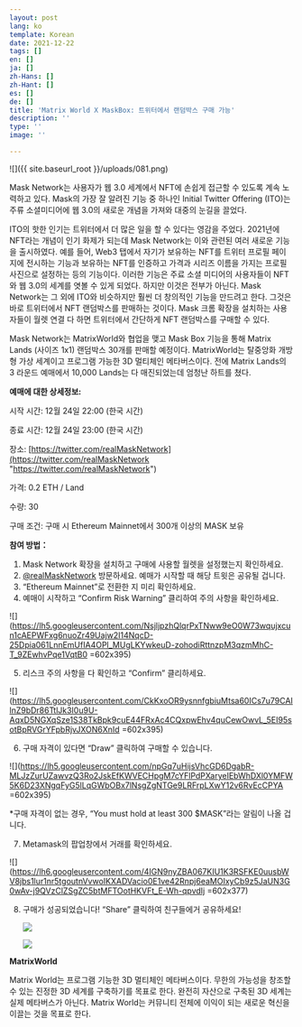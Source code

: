 ```yaml
---
layout: post
lang: ko
template: Korean
date: 2021-12-22
tags: []
en: []
ja: []
zh-Hans: []
zh-Hant: []
es: []
de: []
title: 'Matrix World X MaskBox: 트위터에서 랜덤박스 구매 가능'
description: ''
type: ''
image: ''

---
```

![]({{ site.baseurl_root }}/uploads/081.png)

Mask Network는 사용자가 웹 3.0 세계에서 NFT에 손쉽게 접근할 수 있도록 계속 노력하고 있다. Mask의 가장 잘 알려진 기능 중 하나인 Initial Twitter Offering (ITO)는 주류 소셜미디어에 웹 3.0의 새로운 개념을 가져와 대중의 눈길을 끌었다.

ITO의 핫한 인기는 트위터에서 더 많은 일을 할 수 있다는 영감을 주었다. 2021년에 NFT라는 개념이 인기 화제가 되는데 Mask Network는 이와 관련된 여러 새로운 기능을 출시하였다. 예를 들어, Web3 탭에서 자기가 보유하는 NFT를 트위터 프로필 페이지에 전시하는 기능과 보유하는 NFT를 인증하고 가격과 시리즈 이름을 가지는 프로필 사진으로 설정하는 등의 기능이다. 이러한 기능은 주료 소셜 미디어의 사용자들이 NFT와 웹 3.0의 세계를 엿볼 수 있게 되었다. 하지만 이것은 전부가 아닌다. Mask Network는 그 외에 ITO와 비슷하지만 훨씬 더 창의적인 기능을 만드려고 한다. 그것은 바로 트위터에서 NFT 랜덤박스를 판매하는 것이다. Mask 크롬 확장을 설치하는 사용자들이 월렛 연결 다 하면 트위터에서 간단하게 NFT 랜덤박스를 구매할 수 있다.

Mask Network는 MatrixWorld와 협업을 맺고 Mask Box 기능을 통해 Matrix Lands (사이즈 1x1) 랜덤박스 30개를 판매할 예정이다. MatrixWorld는 탈중앙화 개방형 가상 세계이고 프로그램 가능한 3D 멀티체인 메타버스이다. 전에 Matrix Lands의 3 라운드 예매에서 10,000 Lands는 다 매진되었는데 엄청난 하트를 쳤다.

**예매에 대한 상세정보:**

시작 시간: 12월 24일 22:00 (한국 시간)

종료 시간: 12월 24일 23:00 (한국 시간)

장소: [https://twitter.com/realMaskNetwork](https://twitter.com/realMaskNetwork "https://twitter.com/realMaskNetwork")

가격: 0.2 ETH / Land

수량: 30

구매 조건: 구매 시 Ethereum Mainnet에서 300개 이상의 MASK 보유

**참여 방법：**

1. Mask Network 확장을 설치하고 구매에 사용할 월렛을 설정했는지 확인하세요.
2. [@realMaskNetwork](https://twitter.com/realMaskNetwork) 방문하세요. 예매가 시작할 때 해당 트윗은 공유될 겁니다.
3. “Ethereum Mainnet”로 전환한 지 미리 확인하세요.
4. 예매이 시작하고 “Confirm Risk Warning” 클리하여 주의 사항을 확인하세요.

![](https://lh5.googleusercontent.com/NsjljpzhQlqrPxTNww9eO0W73wqujxcun1cAEPWFxg6nuoZr49Uajw2I14NqcD-25Dpia061LnnEmUfIA4OPl_MUgLKYwkeuD-zohodiRttnzpM3qzmMhC-T_9ZEwhvPqe1VqtB0 =602x395)

5. 리스크 주의 사항을 다 확인하고 “Confirm” 클리하세요.

![](https://lh5.googleusercontent.com/CkKxoOR9ysnnfgbiuMtsa60ICs7u79CAIlnZ9bDr86TtlJk3I0u9U-AqxD5NGXqSze1S38TkBpk9cuE44FRxAc4CQxpwEhv4quCewOwvL_5EI95sotBpRVGrYFpbRjvJXON6XnId =602x395)

6. 구매 자격이 있다면 “Draw” 클릭하여 구매할 수 있습니다.

![](https://lh5.googleusercontent.com/npGq7uHijsVhcGD6DgabR-MLJzZurUZawvzQ3Ro2JskEfKWVECHpgM7cYFlPdPXaryeIEbWhDXl0YMFW5K6D23XNgqFyG5lLqGWbOBx7lNsgZgNTGe9LRFrpLXwY12v6RvEcCPYA =602x395)

\*구매 자격이 없는 경우, “You must hold at least 300 $MASK”라는 알림이 나올 겁니다.

7. Metamask의 팝업창에서 거래를 확인하세요.

![](https://lh6.googleusercontent.com/4IGN9nyZBA067KIU1K3RSFKE0uusbWV8jbs1lur1nr5tgoutnVvwoIKXADVacio0E1ve42Rnpj6eaMOIxyCb9z5JaUN3G0wAv-j9QVzClZSgZC5btMFTOotHKVFt_E-Wh-qpvdIj =602x377)

8. 구매가 성공되었습니다! “Share” 클릭하여 친구들에거 공유하세요!

   ![](https://cdn-images-1.medium.com/max/1600/0*4-svux-V8ZukUbtk)

   ![](https://cdn-images-1.medium.com/max/1600/0*GcpJyZOnaEOGlUH-)

**MatrixWorld**

Matrix World는 프로그램 기능한 3D 멀티체인 메타버스이다. 무한의 가능성을 창조할 수 있는 진정한 3D 세계를 구축하기를 목표로 한다. 완전히 자산으로 구축된 3D 세계는 실제 메타버스가 아닌다. Matrix World는 커뮤니티 전체에 이익이 되는 새로운 혁신을 이끌는 것을 목표로 한다.